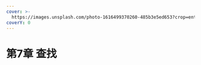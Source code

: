 ```yaml
---
cover: >-
  https://images.unsplash.com/photo-1616499370260-485b3e5ed653?crop=entropy&cs=srgb&fm=jpg&ixid=MnwxOTcwMjR8MHwxfHNlYXJjaHw1fHxzZWFyY2h8ZW58MHx8fHwxNjUxNjE3MjM1&ixlib=rb-1.2.1&q=85
coverY: 0
---
```


# 第7章 查找

